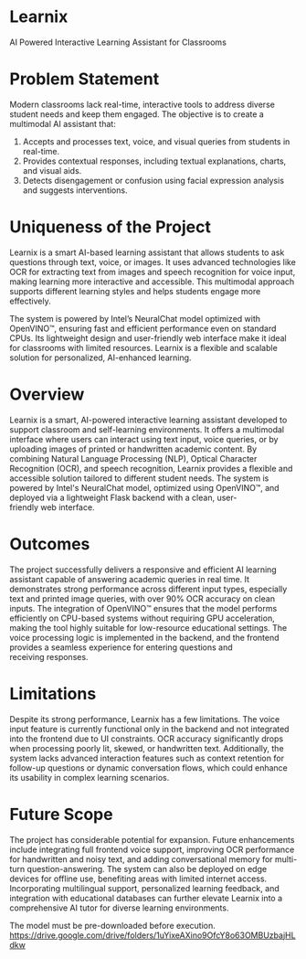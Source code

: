 # Learnix
AI Powered Interactive Learning Assistant for Classrooms
# Problem Statement
Modern classrooms lack real-time, interactive tools to address diverse student needs and keep them engaged. The objective is to create a multimodal AI assistant that:

1. Accepts and processes text, voice, and visual queries from students in real-time.
2. Provides contextual responses, including textual explanations, charts, and visual aids.
3. Detects disengagement or confusion using facial expression analysis and suggests interventions.

# Uniqueness of the Project
Learnix is a smart AI-based learning assistant that allows students to ask questions through text, voice, or images. It uses advanced technologies like OCR for extracting text from images and speech recognition for voice input, making learning more interactive and accessible. This multimodal approach supports different learning styles and helps students engage more effectively.

The system is powered by Intel’s NeuralChat model optimized with OpenVINO™, ensuring fast and efficient performance even on standard CPUs. Its lightweight design and user-friendly web interface make it ideal for classrooms with limited resources. Learnix is a flexible and scalable solution for personalized, AI-enhanced learning.

# Overview 
Learnix is a smart, AI-powered interactive learning assistant developed to support classroom and self-learning environments. It offers a multimodal interface where users can interact using text input, voice queries, or by uploading images of printed or handwritten academic content. By combining Natural Language Processing (NLP), Optical Character Recognition (OCR), and speech recognition, Learnix provides a flexible and accessible solution tailored to different student needs. The system is powered by Intel's NeuralChat model, optimized using OpenVINO™, and deployed via a lightweight Flask backend with a clean, user-friendly web interface.

# Outcomes
The project successfully delivers a responsive and efficient AI learning assistant capable of answering academic queries in real time. It demonstrates strong performance across different input types, especially text and printed image queries, with over 90% OCR accuracy on clean inputs. The integration of OpenVINO™ ensures that the model performs efficiently on CPU-based systems without requiring GPU acceleration, making the tool highly suitable for low-resource educational settings. The voice processing logic is implemented in the backend, and the frontend provides a seamless experience for entering questions and receiving responses.

# Limitations
Despite its strong performance, Learnix has a few limitations. The voice input feature is currently functional only in the backend and not integrated into the frontend due to UI constraints. OCR accuracy significantly drops when processing poorly lit, skewed, or handwritten text. Additionally, the system lacks advanced interaction features such as context retention for follow-up questions or dynamic conversation flows, which could enhance its usability in complex learning scenarios.

# Future Scope
The project has considerable potential for expansion. Future enhancements include integrating full frontend voice support, improving OCR performance for handwritten and noisy text, and adding conversational memory for multi-turn question-answering. The system can also be deployed on edge devices for offline use, benefiting areas with limited internet access. Incorporating multilingual support, personalized learning feedback, and integration with educational databases can further elevate Learnix into a comprehensive AI tutor for diverse learning environments.

The model must be pre-downloaded before execution.
https://drive.google.com/drive/folders/1uYixeAXino9OfcY8o63OMBUzbajHLdkw
